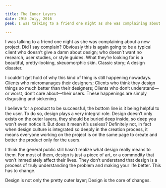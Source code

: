 ```yaml
---

title: The Inner Layers
date: 29th July, 2016
peek: I was talking to a friend one night as she was complaining about a new project. There goes the classic story of clients who doesn’t give a damn about design. This keeps me thinking—Where does design really stand?

---
```


I was talking to a friend one night as she was complaining about a new project. Did I say complain? Obviously this is again going to be a typical client who doesn’t give a damn about design; who doesn’t want no research, user studies, or style guides. What they’re looking for is a beautiful, pretty-looking, skeuomorphic skin. Classic story; A design disaster.

I couldn’t get hold of why this kind of thing is still happening nowadays. Clients who micromanages their designers; Clients who think they design things so much better than their designers; Clients who don’t understand—or worst, don’t care about—their users. These happenings are simply disgusting and sickening.

I believe for a product to be successful, the bottom line is it being helpful to the user. To do so, design plays a very integral role. Design doesn’t only exists on the outer layers, they should be buried deep inside, so deep you won’t even notice it. But does it mean it’s useless? Definitely not, in fact when design culture is integrated so deeply in the creation process, it means everyone working on the project is on the same page to create and better the product only for the users.

I think the general public still hasn’t realize what design really means to them. For most of them, design is just a piece of art, or a commodity that won’t immediately affect their lives. They don’t understand that design is a process of truly understanding the problem and making your life better. This has to change.

Design is not only the pretty outer layer; Design is the core of changes.